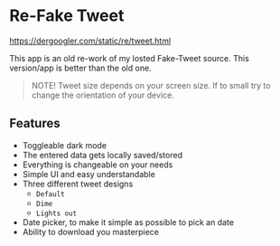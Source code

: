# Re-Fake Tweet

https://dergoogler.com/static/re/tweet.html

This app is an old re-work of my losted Fake-Tweet source. This version/app is better than the old one.

> NOTE! Tweet size depends on your screen size. If to small try to change the orientation of your device.

## Features

- Toggleable dark mode
- The entered data gets locally saved/stored
- Everything is changeable on your needs
- Simple UI and easy understandable
- Three different tweet designs
  - `Default`
  - `Dime`
  - `Lights out`
- Date picker, to make it simple as possible to pick an date
- Ability to download you masterpiece
